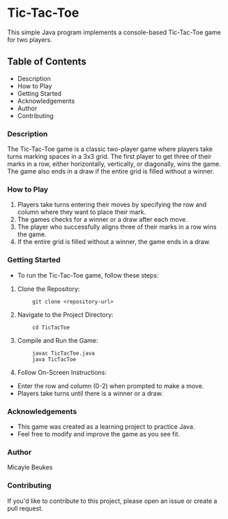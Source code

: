 # **Tic-Tac-Toe**

This simple Java program implements a console-based Tic-Tac-Toe game for two players.

## Table of Contents
- Description
- How to Play
- Getting Started
- Acknowledgements
- Author
- Contributing

### Description
The Tic-Tac-Toe game is a classic two-player game where players take turns marking spaces in a 3x3 grid. The first player to get three of their marks in a row, either horizontally, vertically, or diagonally, wins the game. The game also ends in a draw if the entire grid is filled without a winner.


### How to Play
1. Players take turns entering their moves by specifying the row and column where they want to place their mark.
2. The games checks for a winner or a draw after each move.
3. The player who successfully aligns three of their marks in a row wins the game.
4. If the entire grid is filled without a winner, the game ends in a draw.


### Getting Started
- To run the Tic-Tac-Toe game, follow these steps:
1. Clone the Repository:
```
        git clone <repository-url>
```
2. Navigate to the Project Directory:
```
        cd TicTacToe
```
3. Compile and Run the Game:
```
        javac TicTacToe.java
        java TicTacToe
```
4. Follow On-Screen Instructions:
- Enter the row and column (0-2) when prompted to make a move.
- Players take turns until there is a winner or a draw.


### Acknowledgements

- This game was created as a learning project to practice Java.
- Feel free to modify and improve the game as you see fit.


### Author

Micayle Beukes

### Contributing
If you'd like to contribute to this project, please open an issue or create a pull request.
